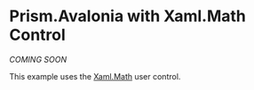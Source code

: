 # Prism.Avalonia with Xaml.Math Control

_COMING SOON_

This example uses the [Xaml.Math](https://github.com/ForNeVeR/xaml-math) user control.
